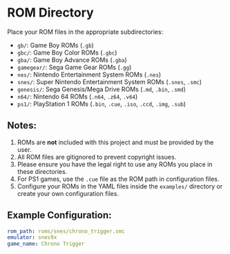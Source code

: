 # ROM Directory

Place your ROM files in the appropriate subdirectories:

- `gb/`: Game Boy ROMs (`.gb`)
- `gbc/`: Game Boy Color ROMs (`.gbc`)
- `gba/`: Game Boy Advance ROMs (`.gba`)
- `gamegear/`: Sega Game Gear ROMs (`.gg`)
- `nes/`: Nintendo Entertainment System ROMs (`.nes`)
- `snes/`: Super Nintendo Entertainment System ROMs (`.snes`, `.smc`)
- `genesis/`: Sega Genesis/Mega Drive ROMs (`.md`, `.bin`, `.smd`)
- `n64/`: Nintendo 64 ROMs (`.n64`, `.z64`, `.v64`)
- `ps1/`: PlayStation 1 ROMs (`.bin`, `.cue`, `.iso`, `.ccd`, `.img`, `.sub`)

## Notes:

1. ROMs are **not** included with this project and must be provided by the user.
2. All ROM files are gitignored to prevent copyright issues.
3. Please ensure you have the legal right to use any ROMs you place in these directories.
4. For PS1 games, use the `.cue` file as the ROM path in configuration files.
5. Configure your ROMs in the YAML files inside the `examples/` directory or create your own configuration files.

## Example Configuration:

```yaml
rom_path: roms/snes/chrono_trigger.smc
emulator: snes9x
game_name: Chrono Trigger
```